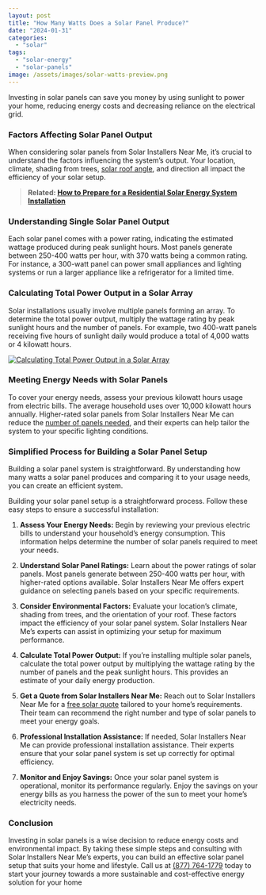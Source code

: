 ```yaml
---
layout: post
title: "How Many Watts Does a Solar Panel Produce?"
date: "2024-01-31"
categories: 
  - "solar"
tags: 
  - "solar-energy"
  - "solar-panels"
image: /assets/images/solar-watts-preview.png
---
```


Investing in solar panels can save you money by using sunlight to power your home, reducing energy costs and decreasing reliance on the electrical grid.

### **Factors Affecting Solar Panel Output**

When considering solar panels from Solar Installers Near Me, it’s crucial to understand the factors influencing the system’s output. Your location, climate, shading from trees, [solar roof angle](/optimal-solar-angle/), and direction all impact the efficiency of your solar setup.

> **Related: [How to Prepare for a Residential Solar Energy System Installation](/how-to-prepare-for-a-residential-solar-energy-system-installation/)**

### **Understanding Single Solar Panel Output**

Each solar panel comes with a power rating, indicating the estimated wattage produced during peak sunlight hours. Most panels generate between 250-400 watts per hour, with 370 watts being a common rating. For instance, a 300-watt panel can power small appliances and lighting systems or run a larger appliance like a refrigerator for a limited time.

### **Calculating Total Power Output in a Solar Array**

Solar installations usually involve multiple panels forming an array. To determine the total power output, multiply the wattage rating by peak sunlight hours and the number of panels. For example, two 400-watt panels receiving five hours of sunlight daily would produce a total of 4,000 watts or 4 kilowatt hours.

[![Calculating Total Power Output in a Solar Array](images/button_calculate-solar-cost.png)](/)

### **Meeting Energy Needs with Solar Panels**

To cover your energy needs, assess your previous kilowatt hours usage from electric bills. The average household uses over 10,000 kilowatt hours annually. Higher-rated solar panels from Solar Installers Near Me can reduce the [number of panels needed](/how-many-solar-panels-do-i-need-to-run-an-air-conditioner/), and their experts can help tailor the system to your specific lighting conditions.

### **Simplified Process for Building a Solar Panel Setup**

Building a solar panel system is straightforward. By understanding how many watts a solar panel produces and comparing it to your usage needs, you can create an efficient system.

Building your solar panel setup is a straightforward process. Follow these easy steps to ensure a successful installation:

1. **Assess Your Energy Needs:** Begin by reviewing your previous electric bills to understand your household’s energy consumption. This information helps determine the number of solar panels required to meet your needs.

3. **Understand Solar Panel Ratings:** Learn about the power ratings of solar panels. Most panels generate between 250-400 watts per hour, with higher-rated options available. Solar Installers Near Me offers expert guidance on selecting panels based on your specific requirements.

5. **Consider Environmental Factors:** Evaluate your location’s climate, shading from trees, and the orientation of your roof. These factors impact the efficiency of your solar panel system. Solar Installers Near Me’s experts can assist in optimizing your setup for maximum performance.

7. **Calculate Total Power Output:** If you’re installing multiple solar panels, calculate the total power output by multiplying the wattage rating by the number of panels and the peak sunlight hours. This provides an estimate of your daily energy production.

9. **Get a Quote from Solar Installers Near Me:** Reach out to Solar Installers Near Me for a [free solar quote](/solar-calculator/) tailored to your home’s requirements. Their team can recommend the right number and type of solar panels to meet your energy goals.

11. **Professional Installation Assistance:** If needed, Solar Installers Near Me can provide professional installation assistance. Their experts ensure that your solar panel system is set up correctly for optimal efficiency.

13. **Monitor and Enjoy Savings:** Once your solar panel system is operational, monitor its performance regularly. Enjoy the savings on your energy bills as you harness the power of the sun to meet your home’s electricity needs.

### **Conclusion**

Investing in solar panels is a wise decision to reduce energy costs and environmental impact. By taking these simple steps and consulting with Solar Installers Near Me’s experts, you can build an effective solar panel setup that suits your home and lifestyle. Call us at [(877) 764-1779](tel:(877)%20764-1779) today to start your journey towards a more sustainable and cost-effective energy solution for your home
